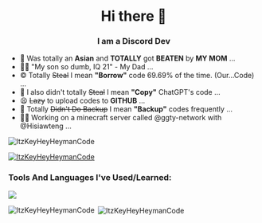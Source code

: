 <h1 align="center">Hi there 👋</h1>
<h3 align="center">I am a Discord Dev</h3>

- 🧒 Was totally an **Asian** and **TOTALLY** got **BEATEN** by **MY MOM** ...
- 🤦‍♂️ "My son so dumb, IQ 21" - My Dad ...
- © Totally ~~Steal~~ I mean **"Borrow"** code 69.69% of the time. (Our...Code) ...
- 🧠 I also didn't totally ~~Steal~~ I mean **"Copy"** ChatGPT's code ...
- 😫 ~~Lazy~~ to upload codes to **GITHUB** ...
- 🦆 Totally ~~Didn't Do Backup~~ I mean **"Backup"** codes frequently ...
-  👨‍💻 Working on a minecraft server called @ggty-network with @Hisiawteng ...



<p align="left"> <img src="https://komarev.com/ghpvc/?username=ItzKeyHeyHeymanCode&label=Profile%20views&color=0e75b6&style=flat" alt="ItzKeyHeyHeymanCode" /> </p>

<p align="left"> <a href="https://github.com/ryo-ma/github-profile-trophy"><img src="https://github-profile-trophy.vercel.app/?username=ItzKeyHeyHeymanCode" alt="ItzKeyHeyHeymanCode" /></a> </p>

<p align="left">
</p>

<h3 align="left">Tools And Languages I've Used/Learned:</h3>
<p align="left"><img src='https://skillicons.dev/icons?i=vscode,js,nodejs,py,html,css,ts'/></p>

<p><img align="left" src="https://github-readme-stats.vercel.app/api/top-langs?username=ItzKeyHeyHeymanCode&show_icons=true&locale=en&layout=compact" alt="ItzKeyHeyHeymanCode" /></p>

<p>&nbsp;<img align="center" src="https://github-readme-stats.vercel.app/api?username=ItzKeyHeyHeymanCode&show_icons=true&locale=en" alt="ItzKeyHeyHeymanCode" /></p>
